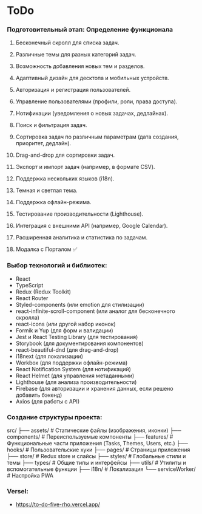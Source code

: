 # ToDo

### Подготовительный этап: Определение функционала

1. Бесконечный скролл для списка задач.

2. Различные темы для разных категорий задач.

3. Возможность добавления новых тем и разделов.

4. Адаптивный дизайн для десктопа и мобильных устройств.

5. Авторизация и регистрация пользователей.

6. Управление пользователями (профили, роли, права доступа).

7. Нотификации (уведомления о новых задачах, дедлайнах).

8. Поиск и фильтрация задач.

9. Сортировка задач по различным параметрам (дата создания, приоритет, дедлайн).

10. Drag-and-drop для сортировки задач.

11. Экспорт и импорт задач (например, в формате CSV).

12. Поддержка нескольких языков (i18n).

13. Темная и светлая тема.

14. Поддержка офлайн-режима.

15. Тестирование производительности (Lighthouse).

16. Интеграция с внешними API (например, Google Calendar).

17. Расширенная аналитика и статистика по задачам.

18. Модалка с Порталом ✅

### Выбор технологий и библиотек:

-   React
-   TypeScript
-   Redux (Redux Toolkit)
-   React Router
-   Styled-components (или emotion для стилизации)
-   react-infinite-scroll-component (или аналог для бесконечного скролла)
-   react-icons (или другой набор иконок)
-   Formik и Yup (для форм и валидации)
-   Jest и React Testing Library (для тестирования)
-   Storybook (для документирования компонентов)
-   react-beautiful-dnd (для drag-and-drop)
-   i18next (для локализации)
-   Workbox (для поддержки офлайн-режима)
-   React Notification System (для нотификаций)
-   React Helmet (для управления метаданными)
-   Lighthouse (для анализа производительности)
-   Firebase (для авторизации и хранения данных, если решено добавить бэкенд)
-   Axios (для работы с API)

### Создание структуры проекта:

src/
├── assets/ # Статические файлы (изображения, иконки)
├── components/ # Переиспользуемые компоненты
├── features/ # Функциональные части приложения (Tasks, Themes, Users, etc.)
├── hooks/ # Пользовательские хуки
├── pages/ # Страницы приложения
├── store/ # Redux store и слайсы
├── styles/ # Глобальные стили и темы
├── types/ # Общие типы и интерфейсы
├── utils/ # Утилиты и вспомогательные функции
├── i18n/ # Локализация
└── serviceWorker/ # Настройка PWA

### Versel:

-   https://to-do-five-rho.vercel.app/
